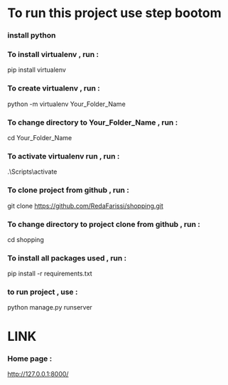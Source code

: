 # To run this project use step bootom

### install python 

### To install virtualenv , run :
pip install virtualenv 
 
### To create virtualenv , run :
python -m virtualenv Your_Folder_Name

### To change directory to Your_Folder_Name , run :
cd Your_Folder_Name


### To activate virtualenv run , run :
.\\Scripts\activate 

### To clone project from github , run :
git clone https://github.com/RedaFarissi/shopping.git

### To change directory to project clone from github , run :
cd shopping

### To install all packages used , run :
pip install -r requirements.txt

### to run project , use :
python manage.py runserver

 
# LINK 
### Home page :
http://127.0.0.1:8000/
